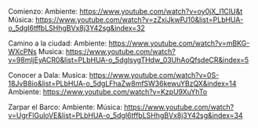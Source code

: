 Comienzo:
	Ambiente: https://www.youtube.com/watch?v=oy0jX_I1CIU&t
	Música: https://www.youtube.com/watch?v=zZxiJkwPJ10&list=PLbHUA-o_5dgI6tffbLSHhgBVx8j3Y42sg&index=32

Camino a la ciudad:
	Ambiente: https://www.youtube.com/watch?v=mBKG-WXcPNs
	Musica: https://www.youtube.com/watch?v=98mljEyACR0&list=PLbHUA-o_5dgIsygTHdw_03UhAoQfsdeCR&index=5



Conocer a Dala:
	Musica: https://www.youtube.com/watch?v=0S-18JvB8io&list=PLbHUA-o_5dgLFhaZw8mfSW36kewuYBzQX&index=14
	Ambiente: https://www.youtube.com/watch?v=KzpU9XuYhTo

Zarpar el Barco:
	Ambiente:
	Música: https://www.youtube.com/watch?v=UgrFlGuloVE&list=PLbHUA-o_5dgI6tffbLSHhgBVx8j3Y42sg&index=34